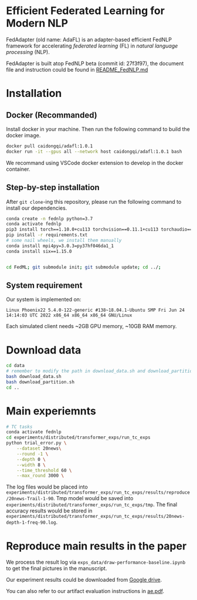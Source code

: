 


# Efficient Federated Learning for Modern NLP

FedAdapter (old name: AdaFL) is an adapter-based efficient FedNLP framework for accelerating *federated learning* (FL) in *natural language processing* (NLP).

FedAdapter is built atop FedNLP beta (commit id: 27f3f97), the document file and instruction could be found in [README_FedNLP.md](./README_FedNLP.md)

# Installation
## Docker (Recommanded)
Install docker in your machine. Then run the following command to build the docker image.
```bash
docker pull caidongqi/adafl:1.0.1
docker run -it --gpus all --network host caidongqi/adafl:1.0.1 bash
```
We recommand using VSCode docker extension to develop in the docker container.
## Step-by-step installation
After `git clone`-ing this repository, please run the following command to install our dependencies.

```bash
conda create -n fednlp python=3.7
conda activate fednlp
pip3 install torch==1.10.0+cu113 torchvision==0.11.1+cu113 torchaudio==0.10.0+cu113 -f https://download.pytorch.org/whl/cu113/torch_stable.html
pip install -r requirements.txt 
# some nail wheels, we install them manually
conda install mpi4py=3.0.3=py37hf046da1_1
conda install six==1.15.0


cd FedML; git submodule init; git submodule update; cd ../;

```


## System requirement
Our system is implemented on:

 `Linux Phoenix22 5.4.0-122-generic #138~18.04.1-Ubuntu SMP Fri Jun 24 14:14:03 UTC 2022 x86_64 x86_64 x86_64 GNU/Linux`

Each simulated client needs ~2GB GPU memory, ~10GB RAM memory.

# Download data
```bash
cd data
# remember to modify the path in download_data.sh and download_partition.sh
bash download_data.sh
bash download_partition.sh
cd ..
```

# Main experiemnts
```bash
# TC tasks
conda activate fednlp
cd experiments/distributed/transformer_exps/run_tc_exps
python trial_error.py \
    --dataset 20news\
    --round -1 \
    --depth 0 \
    --width 8 \
    --time_threshold 60 \
    --max_round 3000 \
```
The log files would be placed into `experiments/distributed/transformer_exps/run_tc_exps/results/reproduce/20news-Trail-1-90`. Tmp model would be saved into `experiments/distributed/transformer_exps/run_tc_exps/tmp`. The final accuracy results would be stored in `experiments/distributed/transformer_exps/run_tc_exps/results/20news-depth-1-freq-90.log`.

# Reproduce main results in the paper
We process the result log via `exps_data/draw-performance-baseline.ipynb`
to get the final pictures in the manuscript.

Our experiment results could be downloaded from [Google drive](exps_data/download_data.sh).

You can also refer to our artifact evaluation instructions in [ae.pdf](./ae.pdf).
<!-- 

# Notes to be merged
# train locally
`experiments/distributed/transformer_exps/initializer.py` line 123
local_files_only=False

# Remove adapter
[configuration.py](../../cdq/.conda/envs/fednlp/lib/python3.7/site-packages/transformers/adapters/configuration.py) line 143 leave_out

[bert.py](../../cdq/.conda/envs/fednlp/lib/python3.7/site-packages/transformers/adapters/models/bert.py) line 75 leave_out


# TC
[run_text_classification.sh](experiments/distributed/transformer_exps/run_tc_exps/run_text_classification.sh)





## Layer Freeze
1. Check GPU memory `nvidia-smi`
2. Modify [gpu_mapping file](experiments/distributed/transformer_exps/run_tc_exps/gpu_mapping.yaml)
3. change run command as [run_text_classification_freeze.sh](experiments/distributed/transformer_exps/run_tc_exps/run_text_classification_freeze.sh)

## Adapter
1. Modify [base.py](../../cdq/.conda/envs/fednlp/lib/python3.7/site-packages/transformers/adapters/heads/base.py) line 125
2. Modify [initializer.py](./initializer.py) line 46 && line 71-78
3. adapter size [modeling.py](../../cdq/.conda/envs/fednlp/lib/python3.7/site-packages/transformers/adapters/modeling.py) line 81

## Cache
Modify rpi ubuntu file related with `# CDQ`

## Adaptive
Modify [tc_transformer_trainer.py](training/tc_transformer_trainer.py) line 290 function freeze_model_parameters

## Round Number
Modify [tc_transformer_trainer.py](training/tc_transformer_trainer.py) line 71

! Note: check line 80 whether random is activated

## Wandb Name
Modify [fedavg_main_tc.py](experiments/distributed/transformer_exps/run_tc_exps/fedavg_main_tc.py) line 76

## Speedup 
### Aggregation
Modify [fedavg_main_tc.py](experiments/distributed/transformer_exps/run_tc_exps/fedavg_main_tc.py): 
set args.is_mobile = 0

### Evaluation 
Modify [fed_trainer_transformer.py](training/fed_trainer_transformer.py) line 31

# ST
[run_seq_tagging.sh](experiments/distributed/transformer_exps/run_st_exps/run_seq_tagging.sh)

## Layer Freeze
1. Check GPU memory `nvidia-smi`
2. Modify [gpu_mapping file](experiments/distributed/transformer_exps/run_tc_exps/gpu_mapping.yaml)
3. change [st_transformer_trainer.py](training/st_transformer_trainer.py) line 254

## Adapter
1. Modify [base.py](../../cdq/.conda/envs/fednlp/lib/python3.7/site-packages/transformers/adapters/heads/base.py) line 125
2. Modify [initializer.py](./initializer.py) line 46 && line 71-78

## Cache
Modify rpi ubuntu file related with `# CDQ`

## Adaptive
Modify [tc_transformer_trainer.py](training/tc_transformer_trainer.py) line 290 function freeze_model_parameters

## Round Number
Modify [st_transformer_trainer.py](training/st_transformer_trainer.py) line 71

## Wandb Name
Modify [fedavg_main_st.py](experiments/distributed/transformer_exps/run_st_exps/fedavg_main_st.py) line 76

## Speedup Aggregation
Modify [fedavg_main_st.py](experiments/distributed/transformer_exps/run_st_exps/fedavg_main_st.py): 
set args.is_mobile = 0 -->

